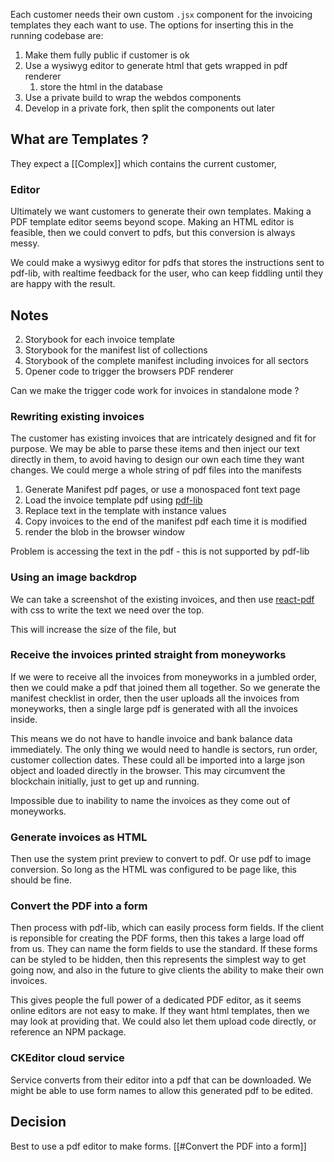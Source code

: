 Each customer needs their own custom `.jsx` component for the invoicing templates they each want to use.  The options for inserting this in the running codebase are:
1. Make them fully public if customer is ok
2. Use a wysiwyg editor to generate html that gets wrapped in pdf renderer
	1. store the html in the database
3. Use a private build to wrap the webdos components
4. Develop in a private fork, then split the components out later

## What are Templates ?
They expect a [[Complex]] which contains the current customer, 

### Editor
Ultimately we want customers to generate their own templates.  Making a PDF template editor seems beyond scope.  Making an HTML editor is feasible, then we could convert to pdfs, but this conversion is always messy.

We could make a wysiwyg editor for pdfs that stores the instructions sent to pdf-lib, with realtime feedback for the user, who can keep fiddling until they are happy with the result.

## Notes
2. Storybook for each invoice template
3. Storybook for the manifest list of collections
4. Storybook of the complete manifest including invoices for all sectors
5. Opener code to trigger the browsers PDF renderer

Can we make the trigger code work for invoices in standalone mode ?

### Rewriting existing invoices
The customer has existing invoices that are intricately designed and fit for purpose.  We may be able to parse these items and then inject our text directly in them, to avoid having to design our own each time they want changes.  We could merge a whole string of pdf files into the manifests

1. Generate Manifest pdf pages, or use a monospaced font text page
2. Load the invoice template pdf using [pdf-lib](https://github.com/Hopding/pdf-lib#features)
3. Replace text in the template with instance values
4. Copy invoices to the end of the manifest pdf each time it is modified
5. render the blob in the browser window

Problem is accessing the text in the pdf - this is not supported by pdf-lib

### Using an image backdrop
We can take a screenshot of the existing invoices, and then use [react-pdf](https://react-pdf.org/) with css to write the text we need over the top.

This will increase the size of the file, but 

### Receive the invoices printed straight from moneyworks
If we were to receive all the invoices from moneyworks in a jumbled order, then we could make a pdf that joined them all together.  So we generate the manifest checklist in order, then the user uploads all the invoices from moneyworks, then a single large pdf is generated with all the invoices inside.

This means we do not have to handle invoice and bank balance data immediately.  The only thing we would need to handle is sectors, run order, customer collection dates.  These could all be imported into a large json object and loaded directly in the browser.  This may circumvent the blockchain initially, just to get up and running.

Impossible due to inability to name the invoices as they come out of moneyworks.

### Generate invoices as HTML
Then use the system print preview to convert to pdf.  Or use pdf to image conversion.  So long as the HTML was configured to be page like, this should be fine.

### Convert the PDF into a form
Then process with pdf-lib, which can easily process form fields.  If the client is reponsible for creating the PDF forms, then this takes a large load off from us.  They can name the form fields to use the standard.  If these forms can be styled to be hidden, then this represents the simplest way to get going now, and also in the future to give clients the ability to make their own invoices.

This gives people the full power of a dedicated PDF editor, as it seems online editors are not easy to make.  If they want html templates, then we may look at providing that.  We could also let them upload code directly, or reference an NPM package.

### CKEditor cloud service
Service converts from their editor into a pdf that can be downloaded.  We might be able to use form names to allow this generated pdf to be edited.

## Decision
Best to use a pdf editor to make forms. [[#Convert the PDF into a form]] 